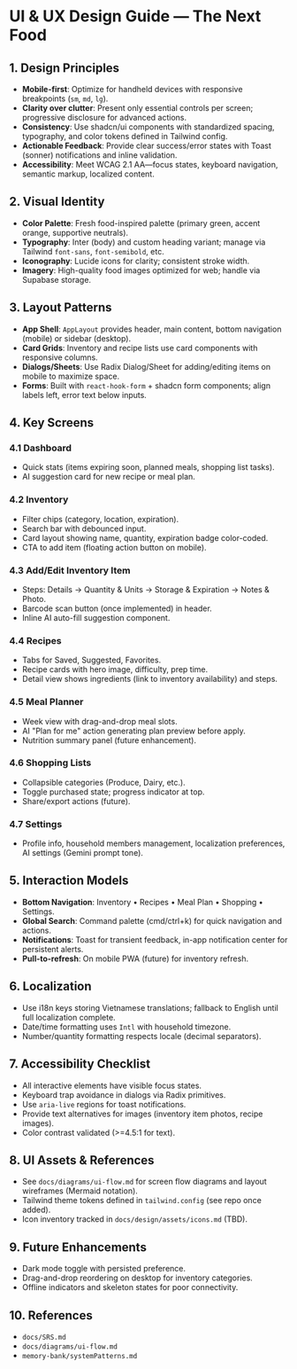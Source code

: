 # UI & UX Design Guide — The Next Food

## 1. Design Principles
- **Mobile-first**: Optimize for handheld devices with responsive breakpoints (`sm`, `md`, `lg`).
- **Clarity over clutter**: Present only essential controls per screen; progressive disclosure for advanced actions.
- **Consistency**: Use shadcn/ui components with standardized spacing, typography, and color tokens defined in Tailwind config.
- **Actionable Feedback**: Provide clear success/error states with Toast (sonner) notifications and inline validation.
- **Accessibility**: Meet WCAG 2.1 AA—focus states, keyboard navigation, semantic markup, localized content.

## 2. Visual Identity
- **Color Palette**: Fresh food-inspired palette (primary green, accent orange, supportive neutrals).
- **Typography**: Inter (body) and custom heading variant; manage via Tailwind `font-sans`, `font-semibold`, etc.
- **Iconography**: Lucide icons for clarity; consistent stroke width.
- **Imagery**: High-quality food images optimized for web; handle via Supabase storage.

## 3. Layout Patterns
- **App Shell**: `AppLayout` provides header, main content, bottom navigation (mobile) or sidebar (desktop).
- **Card Grids**: Inventory and recipe lists use card components with responsive columns.
- **Dialogs/Sheets**: Use Radix Dialog/Sheet for adding/editing items on mobile to maximize space.
- **Forms**: Built with `react-hook-form` + shadcn form components; align labels left, error text below inputs.

## 4. Key Screens

### 4.1 Dashboard
- Quick stats (items expiring soon, planned meals, shopping list tasks).
- AI suggestion card for new recipe or meal plan.

### 4.2 Inventory
- Filter chips (category, location, expiration).
- Search bar with debounced input.
- Card layout showing name, quantity, expiration badge color-coded.
- CTA to add item (floating action button on mobile).

### 4.3 Add/Edit Inventory Item
- Steps: Details → Quantity & Units → Storage & Expiration → Notes & Photo.
- Barcode scan button (once implemented) in header.
- Inline AI auto-fill suggestion component.

### 4.4 Recipes
- Tabs for Saved, Suggested, Favorites.
- Recipe cards with hero image, difficulty, prep time.
- Detail view shows ingredients (link to inventory availability) and steps.

### 4.5 Meal Planner
- Week view with drag-and-drop meal slots.
- AI "Plan for me" action generating plan preview before apply.
- Nutrition summary panel (future enhancement).

### 4.6 Shopping Lists
- Collapsible categories (Produce, Dairy, etc.).
- Toggle purchased state; progress indicator at top.
- Share/export actions (future).

### 4.7 Settings
- Profile info, household members management, localization preferences, AI settings (Gemini prompt tone).

## 5. Interaction Models
- **Bottom Navigation**: Inventory • Recipes • Meal Plan • Shopping • Settings.
- **Global Search**: Command palette (cmd/ctrl+k) for quick navigation and actions.
- **Notifications**: Toast for transient feedback, in-app notification center for persistent alerts.
- **Pull-to-refresh**: On mobile PWA (future) for inventory refresh.

## 6. Localization
- Use i18n keys storing Vietnamese translations; fallback to English until full localization complete.
- Date/time formatting uses `Intl` with household timezone.
- Number/quantity formatting respects locale (decimal separators).

## 7. Accessibility Checklist
- All interactive elements have visible focus states.
- Keyboard trap avoidance in dialogs via Radix primitives.
- Use `aria-live` regions for toast notifications.
- Provide text alternatives for images (inventory item photos, recipe images).
- Color contrast validated (>=4.5:1 for text).

## 8. UI Assets & References
- See `docs/diagrams/ui-flow.md` for screen flow diagrams and layout wireframes (Mermaid notation).
- Tailwind theme tokens defined in `tailwind.config` (see repo once added).
- Icon inventory tracked in `docs/design/assets/icons.md` (TBD).

## 9. Future Enhancements
- Dark mode toggle with persisted preference.
- Drag-and-drop reordering on desktop for inventory categories.
- Offline indicators and skeleton states for poor connectivity.

## 10. References
- `docs/SRS.md`
- `docs/diagrams/ui-flow.md`
- `memory-bank/systemPatterns.md`

